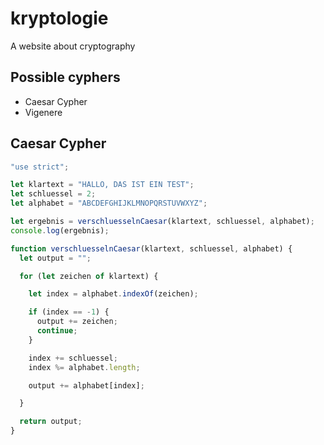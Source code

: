 # kryptologie
A website about cryptography

## Possible cyphers
* Caesar Cypher
* Vigenere

## Caesar Cypher
```javascript
"use strict";

let klartext = "HALLO, DAS IST EIN TEST";
let schluessel = 2;
let alphabet = "ABCDEFGHIJKLMNOPQRSTUVWXYZ";

let ergebnis = verschluesselnCaesar(klartext, schluessel, alphabet);
console.log(ergebnis);

function verschluesselnCaesar(klartext, schluessel, alphabet) {
  let output = "";

  for (let zeichen of klartext) {

    let index = alphabet.indexOf(zeichen);

    if (index == -1) {
      output += zeichen;
      continue;
    }

    index += schluessel;
    index %= alphabet.length;

    output += alphabet[index];

  }

  return output;
}
```
